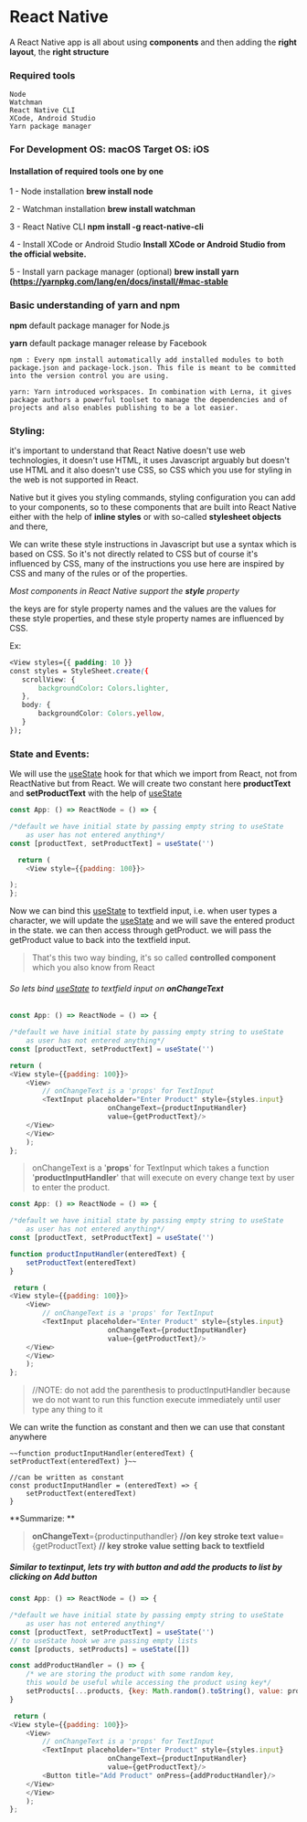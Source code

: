 # React Native
   A React Native app is all about using **components** and then adding the **right layout**, the **right structure**


### Required tools
    Node
    Watchman
    React Native CLI
    XCode, Android Studio
    Yarn package manager


### For Development OS: **macOS**     Target OS: **iOS**

#### Installation of required tools one by one
1 - Node installation
        **brew install node**
    
2 - Watchman installation
        **brew install watchman**

3 - React Native CLI
        **npm install -g react-native-cli**

4 - Install XCode or Android Studio
        **Install XCode or Android Studio from the official website.**

5 - Install yarn package manager  (optional)
        **brew install yarn (https://yarnpkg.com/lang/en/docs/install/#mac-stable**
        
### Basic understanding of yarn and npm

   **npm** default package manager for Node.js
   
   **yarn** default package manager release by Facebook

    npm : Every npm install automatically add installed modules to both package.json and package-lock.json. This file is meant to be committed into the version control you are using.

    yarn: Yarn introduced workspaces. In combination with Lerna, it gives package authors a powerful toolset to manage the dependencies and of projects and also enables publishing to be a lot easier.



### Styling:

it's important to understand that React Native doesn't use web technologies, it doesn't use HTML, it uses Javascript arguably but doesn't use HTML and it also doesn't use CSS, so CSS which you use for styling in the web is not supported in React.

Native but it gives you styling commands, styling configuration you can add to your components, so to these components that are built into React Native either with the help of **inline styles** or with so-called **stylesheet objects** and there, 

We can write these style instructions in Javascript but use a syntax which is based on CSS. 
So it's not directly related to CSS but of course it's influenced by CSS, many of the instructions you use here are inspired by CSS and many of the rules or of the properties.

*Most components in React Native support the **style** property*

the keys are for style property names and the values are the values for these style properties, and these style property names are influenced by CSS.

Ex:
 ```css
<View styles={{ padding: 10 }}
const styles = StyleSheet.create({
	scrollView: {
		backgroundColor: Colors.lighter,
	},
	body: {
		backgroundColor: Colors.yellow,
	}
});
```
### State and Events:
We will use the  [useState](https://reactjs.org/docs/hooks-state.html) hook for that which we import from React, not from ReactNative but from React. 
We will create two constant here **productText** and **setProductText** with the help of [useState](https://reactjs.org/docs/hooks-state.html)
``````javascript
const App: () => ReactNode = () => {

/*default we have initial state by passing empty string to useState 
	as user has not entered anything*/
const [productText, setProductText] = useState('')

  return (
	<View style={{padding: 100}}>

);
};
``````
Now we can bind this [useState](https://reactjs.org/docs/hooks-state.html) to textfield input, i.e. when user types a character, we will update the [useState](https://reactjs.org/docs/hooks-state.html) and we will save the entered product in the state. we can then access through getProduct. we will pass the getProduct value to back into the textfield input.

> That's this two way binding, it's so called **controlled component** which you also know from React

###### So lets bind [useState](https://reactjs.org/docs/hooks-state.html) to textfield input on **onChangeText**
``````javascript
const App: () => ReactNode = () => {

/*default we have initial state by passing empty string to useState 
	as user has not entered anything*/
const [productText, setProductText] = useState('')

return (
<View style={{padding: 100}}>
	<View>
		// onChangeText is a 'props' for TextInput
		<TextInput placeholder="Enter Product" style={styles.input} 
						onChangeText={productInputHandler} 
						value={getProductText}/>
 	</View>
	</View>
	);
};
``````

> onChangeText is a '**props**' for TextInput which takes a function '**productInputHandler**' that will execute on every change text by user to enter the product.

``````javascript
const App: () => ReactNode = () => {

/*default we have initial state by passing empty string to useState 
	as user has not entered anything*/
const [productText, setProductText] = useState('')

function productInputHandler(enteredText) {
	setProductText(enteredText)
}

 return (
<View style={{padding: 100}}>
	<View>
		// onChangeText is a 'props' for TextInput
		<TextInput placeholder="Enter Product" style={styles.input} 
						onChangeText={productInputHandler} 
						value={getProductText}/>
 	</View>
	</View>
	);
};
``````
> //NOTE: do not add the parenthesis to productInputHandler because we do not want to run this function execute immediately until user type any thing to it

We can write the function as constant and then we can use that constant anywhere 

    ~~function productInputHandler(enteredText) { setProductText(enteredText) }~~
	
	//can be written as constant
    const productInputHandler = (enteredText) => { 
		setProductText(enteredText) 
	}

**Summarize: **
> **onChangeText**={productinputhandler} **//on key stroke text**
**value**={getProductText} **// key stroke value setting back to textfield**

##### Similar to textinput, lets try with button and add the products to list by clicking on Add button

``````javascript
const App: () => ReactNode = () => {

/*default we have initial state by passing empty string to useState 
	as user has not entered anything*/
const [productText, setProductText] = useState('')
// to useState hook we are passing empty lists
const [products, setProducts] = useState([])

const addProductHandler = () => { 
	/* we are storing the product with some random key, 
	this would be useful while accessing the product using key*/
	setProducts[...products, {key: Math.random().toString(), value: products}]
}

 return (
<View style={{padding: 100}}>
	<View>
		// onChangeText is a 'props' for TextInput
		<TextInput placeholder="Enter Product" style={styles.input} 
						onChangeText={productInputHandler} 
						value={getProductText}/>
		<Button title="Add Product" onPress={addProductHandler}/>
 	</View>
	</View>
	);
};
``````
